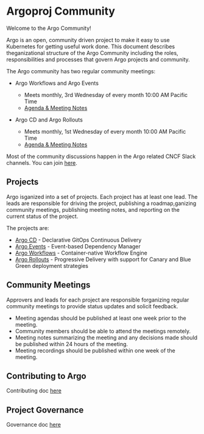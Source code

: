 # Argoproj Community

Welcome to the Argo Community!

Argo is an open, community driven project to make it easy to use Kubernetes for getting useful work done.  This document describes theganizational structure of the Argo Community including the roles, responsibilities and processes that govern Argo projects and community.

The Argo community has two regular community meetings:

* Argo Workflows and Argo Events
  * Meets monthly, 3rd Wednesday of every month 10:00 AM Pacific Time
  * [Agenda & Meeting Notes](https://docs.google.com/document/d/1DKR4VQ-04DJfHOh6S6-cbQw6MiWppC0k7afORiiy6XQ/edit)

* Argo CD and Argo Rollouts
  * Meets monthly, 1st Wednesday of every month 10:00 AM Pacific Time
  * [Agenda & Meeting Notes](https://docs.google.com/document/d/1ttgw98MO45Dq7ZUHpIiOIEfbyeitKHNfMjbY5dLLMKQ/edit)

Most of the community discussions happen in the Argo related CNCF Slack channels. You can join [here](https://slack.cncf.io/).

## Projects

Argo isganized into a set of projects. Each project has at least one lead. The leads are responsible for driving the project, publishing a roadmap,ganizing community meetings, publishing meeting notes, and reporting on the current status of the project.

The projects are:

* [Argo CD](https://github.com/nholuongut/argo-cd) - Declarative GitOps Continuous Delivery
* [Argo Events](https://github.com/nholuongut/argo-events) - Event-based Dependency Manager
* [Argo Workflows](https://github.com/nholuongut/argo-workflows) - Container-native Workflow Engine
* [Argo Rollouts](https://github.com/nholuongut/argo-rollouts) - Progressive Delivery with support for Canary and Blue Green deployment strategies

## Community Meetings

Approvers and leads for each project are responsible forganizing regular community meetings to provide status updates and solicit feedback.

* Meeting agendas should be published at least one week prior to the meeting.
* Community members should be able to attend the meetings remotely.
* Meeting notes summarizing the meeting and any decisions made should be published
within 24 hours of the meeting.
* Meeting recordings should be published within one week of the meeting.

## Contributing to Argo

Contributing doc [here](CONTRIBUTING.md)

## Project Governance

Governance doc [here](GOVERNANCE.md)
